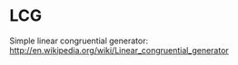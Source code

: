 LCG
===

Simple linear congruential generator: http://en.wikipedia.org/wiki/Linear_congruential_generator
